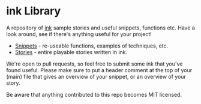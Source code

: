 # ink Library

A repository of [ink](https://www.inklestudios.com/ink/) sample stories and useful snippets, functions etc. Have a look around, see if there's anything useful for your project!

* [Snippets](https://github.com/inkle/ink-library/tree/master/Snippets) - re-useable functions, examples of techniques,  etc.
* [Stories](https://github.com/inkle/ink-library/tree/master/Stories/) - entire playable stories written in ink.

We're open to pull requests, so feel free to submit some ink that you've found useful. Please make sure to put a header comment at the top of your (main) file that gives an overview of your snippet, or an overview of your story.

Be aware that anything contributed to this repo becomes MIT licensed.
